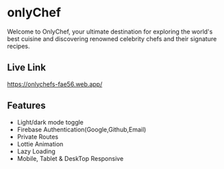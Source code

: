 # onlyChef

Welcome to OnlyChef, your ultimate destination for exploring the world's best cuisine and discovering renowned celebrity chefs and their signature recipes.

## Live Link

https://onlychefs-fae56.web.app/

## Features

- Light/dark mode toggle
- Firebase Authentication(Google,Github,Email)
- Private Routes
- Lottie Animation
- Lazy Loading
- Mobile, Tablet & DeskTop Responsive
